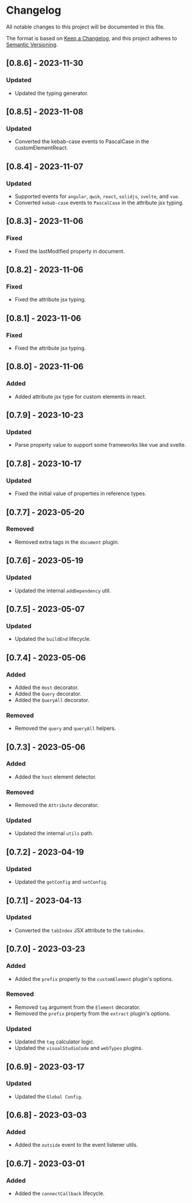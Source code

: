 # Changelog

All notable changes to this project will be documented in this file.

The format is based on [Keep a Changelog](https://keepachangelog.com/en/1.0.0/),
and this project adheres to [Semantic Versioning](https://semver.org/spec/v2.0.0.html).

## [0.8.6] - 2023-11-30

### Updated

- Updated the typing generator.

## [0.8.5] - 2023-11-08

### Updated

- Converted the kebab-case events to PascalCase in the customElementReact.

## [0.8.4] - 2023-11-07

### Updated

- Supported events for `angular`, `qwik`, `react`, `solidjs`, `svelte`, and `vue`.
- Converted `kebab-case` events to `PascalCase` in the attribute jsx typing.

## [0.8.3] - 2023-11-06

### Fixed

- Fixed the lastModified property in document.

## [0.8.2] - 2023-11-06

### Fixed

- Fixed the attribute jsx typing.

## [0.8.1] - 2023-11-06

### Fixed

- Fixed the attribute jsx typing.

## [0.8.0] - 2023-11-06

### Added

- Added attribute jsx type for custom elements in react.

## [0.7.9] - 2023-10-23

### Updated

- Parse property value to support some frameworks like vue and svelte.

## [0.7.8] - 2023-10-17

### Updated

- Fixed the initial value of properties in reference types.

## [0.7.7] - 2023-05-20

### Removed

- Removed extra tags in the `document` plugin.

## [0.7.6] - 2023-05-19

### Updated

- Updated the internal `addDependency` util.

## [0.7.5] - 2023-05-07

### Updated

- Updated the `buildEnd` lifecycle.

## [0.7.4] - 2023-05-06

### Added

- Added the `Host` decorator.
- Added the `Query` decorator.
- Added the `QueryAll` decorator.

### Removed

- Removed the `query` and `queryAll` helpers.

## [0.7.3] - 2023-05-06

### Added

- Added the `host` element detector.

### Removed

- Removed the `Attribute` decorator.

### Updated

- Updated the internal `utils` path.

## [0.7.2] - 2023-04-19

### Updated

- Updated the `getConfig` and `setConfig`.

## [0.7.1] - 2023-04-13

### Updated

- Converted the `tabIndex` JSX attribute to the `tabindex`.

## [0.7.0] - 2023-03-23

### Added

- Added the `prefix` property to the `customElement` plugin's options.

### Removed

- Removed `tag` argument from the `Element` decorator.
- Removed the `prefix` property from the `extract` plugin's options.

### Updated

- Updated the `tag` calculator logic.
- Updated the `visualStudioCode` and `webTypes` plugins.

## [0.6.9] - 2023-03-17

### Updated

- Updated the `Global Config`.

## [0.6.8] - 2023-03-03

### Added

- Added the `outside` event to the event listener utils.

## [0.6.7] - 2023-03-01

### Added

- Added the `connectCallback` lifecycle.
